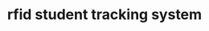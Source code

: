 ---
title: "rfid student tracking system"
id: tag.id
permalink: "/tags/rfid%20student%20tracking%20system"
videos: [2567]
---